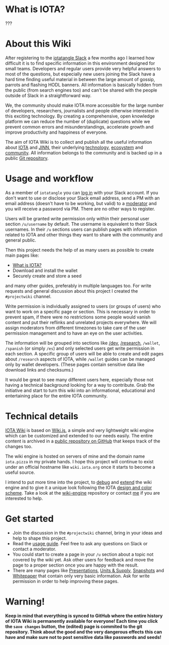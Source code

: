 <!-- TITLE: Welcome to the IOTA Wiki -->
<!-- SUBTITLE: A knowledge platform for the IOTA ledger. -->

# What is IOTA?
???
# About this Wiki
After registering to the [iotatangle Slack](/community/slack) a few months ago I learned how difficult it is to find specific information in this environment designed for small teams. Developers and regular users provide very helpful answers to most of the questions, but especially new users joining the Slack have a hard time finding useful material in between the large amount of gossip, parrots and flashing HODL banners. All information is basically hidden from the public (from search engines too) and can't be shared with the people outside of Slack in a straightforward way.

We, the community should make IOTA more accessible for the large number of developers, researchers, journalists and people otherwise interested in this exciting technology. By creating a comprehensive, open knowledge platform we can reduce the number of (duplicate) questions while we prevent common errors and misunderstandings, accelerate growth and improve productivity and happiness of everyone.

The aim of IOTA Wiki is to collect and publish all the useful information about [IOTA](/iota) and [JINN](/jinn), their underlying [technology](/research), [ecosystem](/p) and [community](/community). All information belongs to the community and is backed up in a public [Git repository](https://github.com/iotapizza/iota-wiki).
# Usage and workflow
As a member of `iotatangle` you can [log in](/login) with your Slack account. If you don't want to use or disclose your Slack email address, send a PM with an email address (doesn't have to be working, but valid) to a [moderator](/wiki/moderators) and you will receive a password via PM. There are no other ways to register.

Users will be granted write permission only within their personal user section `/u/username` by default. The username is equivalent to their Slack usernames. In their `/u` sections users can publish pages with information related to IOTA and other things they want to share with the community and general public.

Then this project needs the help of as many users as possible to create main pages like:
* [What is IOTA?](/iota/about-iota)
* Download and install the wallet
* Securely create and store a seed

and many other guides, preferably in multiple languages too. For write requests and general discussion about this project I created the `#projectwiki` channel.

Write permission is individually assigned to users (or groups of users) who want to work on a specific page or section. This is necessary in order to prevent spam, if there were no restrictions some people would vanish content and put their reflinks and unrelated projects everywhere. We will assign moderators from different timezones to take care of the user permission management and to have an eye on the user activities.

The information will be grouped into sections like [/dev](/dev), [/research](/research), `/wallet`, `/spanish` (or simply `/es`)  and only selected users get write permission in each section. A specific group of users will be able to create and edit pages about `/research` aspects of IOTA, while `/wallet` guides can be managed only by wallet developers. (These pages contain sensitive data like download links and checksums.)

It would be great to see many different users here, especially those not having a technical background looking for a way to contribute. Grab the initiative and start to turn this wiki into an informational, educational and entertaining place for the entire IOTA community.
# Technical details
[IOTA Wiki](/wiki) is based on [Wiki.js](https://github.com/Requarks/wiki), a simple and very lightweight wiki engine which can be customized and extended to our needs easily. The entire content is archived in a [public repository on GitHub](https://github.com/iotapizza/iota-wiki) that keeps track of the changes too.

The wiki engine is hosted on servers of mine and the domain name `iota.pizza` in my private hands. I hope this project will continue to exist under an official hostname like `wiki.iota.org` once it starts to become a useful source. 

I intend to put more time into the project, to [debug](/wiki/known-issues) and [extend](/wiki/to-do) the wiki engine and to give it a unique look following the IOTA [design and color scheme](/dev/resources-designer#design-color-schemes). Take a look at the [wiki-engine](https://github.com/iotapizza/wiki-engine) repository or contact [me](/u/cymon) if you are interested to help.
# Get started
* Join the discussion in the  `#projectwiki` channel, bring in your ideas and help to shape this project.
* Read the [usage guide](/wiki/usage). Feel free to ask any questions on Slack or contact a moderator.
* You could start to create a page in your `/u` section about a topic not covered by the wiki yet. Ask other users for feedback and move the page to a proper section once you are happy with the result.
* There are many pages like [Presentations](/marketing/presentations), [Units & Supply](/iota/units-supply), [Snapshots](/dev/snapshots) and [Whitepaper](/research/whitepaper) that contain only very basic information. Ask for write permission in order to help improving these pages.
# Warning!
**Keep in mind that everything is synced to GitHub where the entire history of IOTA Wiki is permanently available for everyone! Each time you click the `save changes` button, the (edited) page is commited to the git repository. Think about the good and the very dangerous effects this can have and make sure not to post sensitive data like passwords and seeds!**